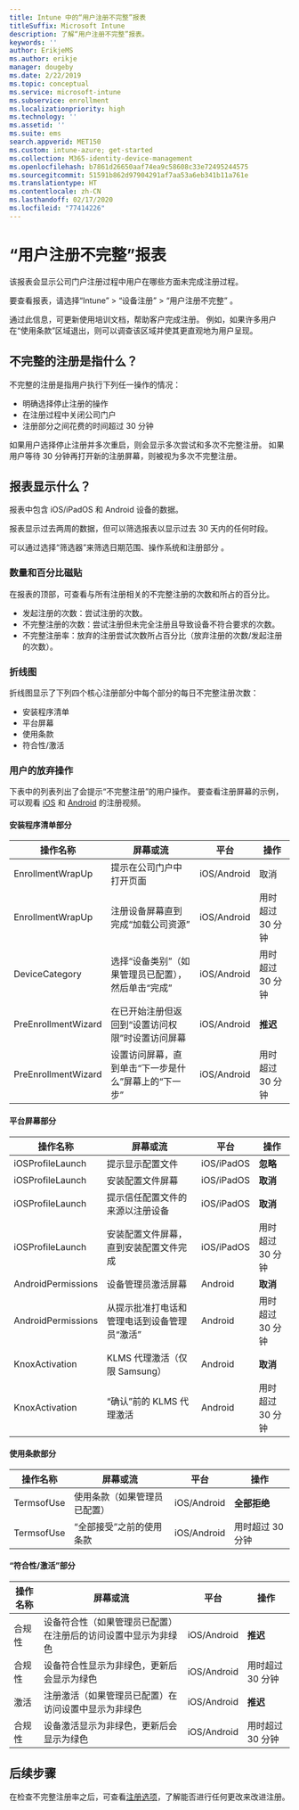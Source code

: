 ```yaml
---
title: Intune 中的“用户注册不完整”报表
titleSuffix: Microsoft Intune
description: 了解“用户注册不完整”报表。
keywords: ''
author: ErikjeMS
ms.author: erikje
manager: dougeby
ms.date: 2/22/2019
ms.topic: conceptual
ms.service: microsoft-intune
ms.subservice: enrollment
ms.localizationpriority: high
ms.technology: ''
ms.assetid: ''
ms.suite: ems
search.appverid: MET150
ms.custom: intune-azure; get-started
ms.collection: M365-identity-device-management
ms.openlocfilehash: b7861d26650aaf74ea9c58608c33e72495244575
ms.sourcegitcommit: 51591b862d97904291af7aa53a6eb341b11a761e
ms.translationtype: HT
ms.contentlocale: zh-CN
ms.lasthandoff: 02/17/2020
ms.locfileid: "77414226"
---
```

# <a name="incomplete-user-enrollments-report"></a>“用户注册不完整”报表

该报表会显示公司门户注册过程中用户在哪些方面未完成注册过程。

要查看报表，请选择“Intune” > “设备注册” > “用户注册不完整”    。

通过此信息，可更新使用培训文档，帮助客户完成注册。 例如，如果许多用户在“使用条款”区域退出，则可以调查该区域并使其更直观地为用户呈现。

## <a name="what-is-an-incomplete-enrollment"></a>不完整的注册是指什么？

不完整的注册是指用户执行下列任一操作的情况：

- 明确选择停止注册的操作
- 在注册过程中关闭公司门户
- 注册部分之间花费的时间超过 30 分钟

如果用户选择停止注册并多次重启，则会显示多次尝试和多次不完整注册。 如果用户等待 30 分钟再打开新的注册屏幕，则被视为多次不完整注册。

## <a name="what-does-the-report-show"></a>报表显示什么？

报表中包含 iOS/iPadOS 和 Android 设备的数据。

报表显示过去两周的数据，但可以筛选报表以显示过去 30 天内的任何时段。

可以通过选择“筛选器”来筛选日期范围、操作系统和注册部分  。

### <a name="number-and-percentage-tiles"></a>数量和百分比磁贴

在报表的顶部，可查看与所有注册相关的不完整注册的次数和所占的百分比。

- 发起注册的次数：尝试注册的次数。
- 不完整注册的次数：尝试注册但未完全注册且导致设备不符合要求的次数。
- 不完整注册率：放弃的注册尝试次数所占百分比（放弃注册的次数/发起注册的次数）。

### <a name="line-graph"></a>折线图

折线图显示了下列四个核心注册部分中每个部分的每日不完整注册次数：

- 安装程序清单
- 平台屏幕
- 使用条款
- 符合性/激活

### <a name="user-abandonment-actions"></a>用户的放弃操作

下表中的列表列出了会提示“不完整注册”的用户操作。 要查看注册屏幕的示例，可以观看 [iOS](https://channel9.msdn.com/Series/IntuneEnrollment/iOS-Enrollment) 和 [Android](https://channel9.msdn.com/Series/IntuneEnrollment/Android-Enrollment) 的注册视频。 


#### <a name="setup-checklist-section"></a>安装程序清单部分

| 操作名称 | 屏幕或流 | 平台 | 操作 |
| ---- |---- |---- |---- |
| EnrollmentWrapUp | 提示在公司门户中打开页面 | iOS/Android | 取消  |
| EnrollmentWrapUp | 注册设备屏幕直到完成“加载公司资源”  | iOS/Android | 用时超过 30 分钟 |
| DeviceCategory | 选择“设备类别”（如果管理员已配置），然后单击“完成”  | iOS/Android | 用时超过 30 分钟 |
| PreEnrollmentWizard | 在已开始注册但返回到“设置访问权限”时设置访问屏幕 | iOS/Android| **推迟** |
| PreEnrollmentWizard | 设置访问屏幕，直到单击“下一步是什么”屏幕上的“下一步”  | iOS/Android | 用时超过 30 分钟 |

#### <a name="platform-screens-section"></a>平台屏幕部分

| 操作名称 | 屏幕或流 | 平台 | 操作 |
| ---- |---- |---- |---- |
| iOSProfileLaunch | 提示显示配置文件 | iOS/iPadOS | **忽略** |
| iOSProfileLaunch | 安装配置文件屏幕 | iOS/iPadOS | **取消** |
| iOSProfileLaunch | 提示信任配置文件的来源以注册设备 | iOS/iPadOS | **取消** |
| iOSProfileLaunch | 安装配置文件屏幕，直到安装配置文件完成 | iOS/iPadOS | 用时超过 30 分钟 |
| AndroidPermissions | 设备管理员激活屏幕 | Android | **取消** |
| AndroidPermissions | 从提示批准打电话和管理电话到设备管理员“激活”  | Android | 用时超过 30 分钟 |
| KnoxActivation | KLMS 代理激活（仅限 Samsung） | Android| **取消** |
| KnoxActivation | “确认”前的 KLMS 代理激活  | Android | 用时超过 30 分钟|

#### <a name="terms-of-use-section"></a>使用条款部分

| 操作名称 | 屏幕或流 | 平台 | 操作 |
| ---- |---- |---- |---- |
| TermsofUse | 使用条款（如果管理员已配置） | iOS/Android | **全部拒绝** |
| TermsofUse | “全部接受”之前的使用条款  | iOS/Android | 用时超过 30 分钟 |

#### <a name="complianceactivation-section"></a>“符合性/激活”部分

| 操作名称 | 屏幕或流 | 平台 | 操作 |
| ---- |---- |---- |---- |
| 合规性 | 设备符合性（如果管理员已配置）在注册后的访问设置中显示为非绿色| iOS/Android | **推迟** |
| 合规性 | 设备符合性显示为非绿色，更新后会显示为绿色 | iOS/Android | 用时超过 30 分钟 |
| 激活 | 注册激活（如果管理员已配置）在访问设置中显示为非绿色 | iOS/Android | **推迟** |
| 合规性 | 设备激活显示为非绿色，更新后会显示为绿色 | iOS/Android | 用时超过 30 分钟 |

## <a name="next-steps"></a>后续步骤

在检查不完整注册率之后，可查看[注册选项](enrollment-options.md)，了解能否进行任何更改来改进注册。
